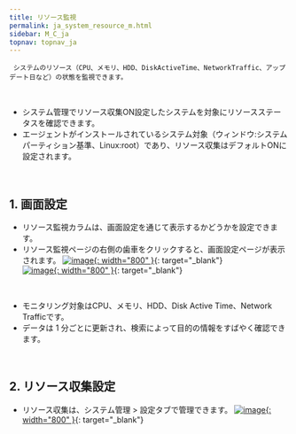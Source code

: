 ```yaml
---
title: リソース監視
permalink: ja_system_resource_m.html
sidebar: M_C_ja
topnav: topnav_ja
---
```


     システムのリソース（CPU、メモリ、HDD、DiskActiveTime、NetworkTraffic、アップデート日など）の状態を監視できます。

<br />

- システム管理でリソース収集ON設定したシステムを対象にリソースステータスを確認できます。
- エージェントがインストールされているシステム対象（ウィンドウ:システムパーティション基準、Linux:root）であり、リソース収集はデフォルトONに設定されます。

<br />

## 1. 画面設定

- リソース監視カラムは、画面設定を通じて表示するかどうかを設定できます。
- リソース監視ページの右側の歯車をクリックすると、画面設定ページが表示されます。
 [![image](/docs/images/Manual/siem/resource/ja/1.PNG){: width="800" }](/docs/images/Manual/siem/resource/ja/1.PNG){: target="_blank"}   
 [![image](/docs/images/Manual/siem/resource/ja/2.PNG){: width="800" }](/docs/images/Manual/siem/resource/ja/2.PNG){: target="_blank"}

<br />

- モニタリング対象はCPU、メモリ、HDD、Disk Active Time、Network Trafficです。
- データは 1 分ごとに更新され、検索によって目的の情報をすばやく確認できます。

<br />

## 2. リソース収集設定

- リソース収集は、システム管理 > 設定タブで管理できます。
 [![image](/docs/images/Manual/siem/resource/ja/3.PNG){: width="800" }](/docs/images/Manual/siem/resource/ja/3.PNG){: target="_blank"}
